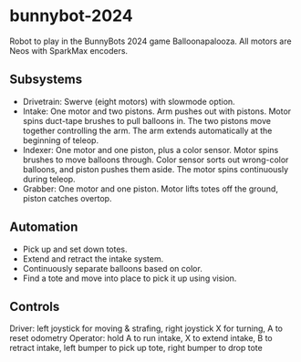 # bunnybot-2024

Robot to play in the BunnyBots 2024 game Balloonapalooza. All motors are Neos with SparkMax encoders.

## Subsystems

- Drivetrain: Swerve (eight motors) with slowmode option.
- Intake: One motor and two pistons. Arm pushes out with pistons. Motor spins duct-tape brushes to pull balloons in. The two pistons move together controlling the arm. The arm extends automatically at the beginning of teleop.
- Indexer: One motor and one piston, plus a color sensor. Motor spins brushes to move balloons through. Color sensor sorts out wrong-color balloons, and piston pushes them aside. The motor spins continuously during teleop.
- Grabber: One motor and one piston. Motor lifts totes off the ground, piston catches overtop.

## Automation

- Pick up and set down totes.
- Extend and retract the intake system.
- Continuously separate balloons based on color.
- Find a tote and move into place to pick it up using vision.

## Controls

Driver: left joystick for moving & strafing, right joystick X for turning, A to reset odometry
Operator: hold A to run intake, X to extend intake, B to retract intake, left bumper to pick up tote, right bumper to drop tote
